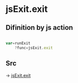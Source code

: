 # jsExit.exit

## Difinition by js action

```js.js

var=runExit
	?func=jsExit.exit

```

## Src

-> [jsExit.exit](https://github.com/puutaro/CommandClick/blob/master/app/src/main/java/com/puutaro/commandclick/fragment_lib/terminal_fragment/js_interface/system/JsExit.kt#L14)


